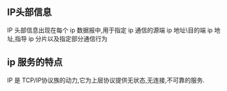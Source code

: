 ## IP头部信息
IP 头部信息出现在每个 ip 数据报中,用于指定 ip 通信的源端 ip 地址\目的端 ip 地址,指导 ip 分片以及指定部分通信行为

## ip 服务的特点
IP 是 TCP/IP协议族的动力,它为上层协议提供无状态,无连接,不可靠的服务.

